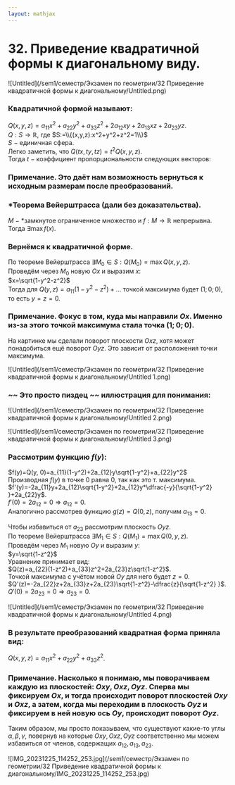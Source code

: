 ```yaml
---  
layout: mathjax  
---  
```

  
# 32. Приведение квадратичной формы к диагональному виду.  
  
![Untitled](/sem1/семестр/Экзамен по геометрии/32 Приведение квадратичной формы к диагональному/Untitled.png)  
  
### Квадратичной формой называют:  
$Q(x,y,z)=a_{11}x^2+a_{22}y^2+a_{33}z^2+2a_{12}xy+2a_{13}xz+2a_{23}yz$.  
$Q:S\to\mathbb{R}$, где $S:=\\{(x,y,z):x^2+y^2+z^2=1\\}$  
$S~-~$единичная сфера.  
Легко заметить, что $Q(tx,ty,tz)=t^2Q(x,y,z)$.  
Тогда $t~-~$коэффициент пропорциональности следующих векторов:  
  
### Примечание. Это даёт нам возможность вернуться к исходным размерам после преобразований.  
  
### *Теорема Вейерштрасса (дали без доказательства).  
$M~-~$*замкнутое ограниченное множество и $f:M\to\mathbb{R}$ непрерывна.  
Тогда $\exists\max f(x)$.  
  
### Вернёмся к квадратичной форме.  
По теореме Вейерштрасса $\exists M_0\in S:Q(M_0)=\max Q(x,y,z)$.  
Проведём через $M_0$ новую $Ox$ и выразим $x$:  
$x=\sqrt{1-y^2-z^2}$  
Тогда для $Q(y,z)=a_{11}(1-y^2-z^2)+...$ точкой максимума будет $(1;0;0)$, то есть $y=z=0$.  
  
### Примечание. Фокус в том, куда мы направили $Ox$. Именно из-за этого точкой максимума стала точка $(1;0;0)$.  
На картинке мы сделали поворот плоскости $Oxz$, хотя может понадобиться ещё поворот $Oyz$. Это зависит от расположения точки максимума.  
  
![Untitled](/sem1/семестр/Экзамен по геометрии/32 Приведение квадратичной формы к диагональному/Untitled 1.png)  
  
###  ~~ Это просто пиздец ~~  иллюстрация для понимания:  
  
![Untitled](/sem1/семестр/Экзамен по геометрии/32 Приведение квадратичной формы к диагональному/Untitled 2.png)  
  
![Untitled](/sem1/семестр/Экзамен по геометрии/32 Приведение квадратичной формы к диагональному/Untitled 3.png)  
  
### Рассмотрим функцию $f(y):$  
$f(y)=Q(y, 0)=a_{11}(1-y^2)+2a_{12}y\sqrt{1-y^2}+a_{22}y^2$  
Производная $f(y)$ в точке 0 равна 0, так как это т. максимума.  
$f'(y)=-2a_{11}y+2a_{12}\sqrt{1-y^2}+2a_{12}y*\dfrac{-y}{\sqrt{1-y^2} }+2a_{22}y$.  
$f'(0)=2a_{12}=0\Rightarrow a_{12}=0$.  
Аналогично рассмотрев функцию $g(z)=Q(0,z)$, получим $a_{13}=0$.  
  
Чтобы избавиться от $a_{23}$ рассмотрим плоскость $Oyz$.  
По теореме Вейерштрасса $\exists M_1\in S:Q(M_1)=\max Q(0,y,z)$.  
Проведём через $M_1$ новую $Oy$ и выразим $y$:  
$y=\sqrt{1-z^2}$  
Уравнение принимает вид:  
$Q(z)=a_{22}(1-z^2)+a_{33}z^2+2a_{23}z\sqrt{1-z^2}$.  
Точкой максимума с учётом новой $Oy$ для него будет $z=0$.  
$Q'(z)=-2a_{22}z+2a_{33}z+2a_{23}\sqrt{1-z^2}-\dfrac{z}{\sqrt{1-z^2} }$.  
$Q'(0)=2a_{23}=0\Rightarrow a_{23}=0$.  
  
![Untitled](/sem1/семестр/Экзамен по геометрии/32 Приведение квадратичной формы к диагональному/Untitled 4.png)  
  
### В результате преобразований квадратная форма приняла вид:  
$Q(x,y,z)=a_{11}x^2+a_{22}y^2+a_{33}z^2$.  
  
### Примечание. Насколько я понимаю, мы поворачиваем каждую из плоскостей: $Oxy, Oxz, Oyz$. Сперва мы фиксируем $Ox$, и тогда происходит поворот плоскостей $Oxy$ и $Oxz$, а затем, когда мы переходим в плоскость $Oyz$ и фиксируем в ней новую ось $Oy$, происходит поворот $Oyz$.  
Таким образом, мы просто показываем, что существуют какие-то углы $\alpha, \beta, \gamma$, повернув на которые $Oxy, Oxz,Oyz$ соответственно мы можем избавиться от членов, содержащих $a_{12},a_{13},a_{23}$.  
  
![IMG_20231225_114252_253.jpg](/sem1/семестр/Экзамен по геометрии/32 Приведение квадратичной формы к диагональному/IMG_20231225_114252_253.jpg)  
